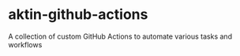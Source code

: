 # aktin-github-actions
A collection of custom GitHub Actions to automate various tasks and workflows
